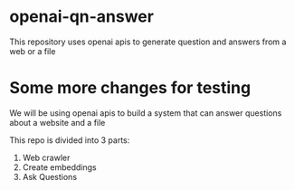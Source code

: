 # openai-qn-answer
This repository uses openai apis to generate question and answers from a web or a file

# Some more changes for testing
We will be using openai apis to build a system that can answer questions about a website and a file

This repo is divided into 3 parts:

1. Web crawler
2. Create embeddings
3. Ask Questions 


